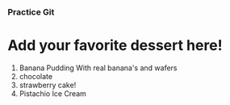 ### Practice Git

# Add your favorite dessert here!

1. Banana Pudding With real banana's and wafers
2. chocolate
3. strawberry cake!
4. Pistachio Ice Cream


